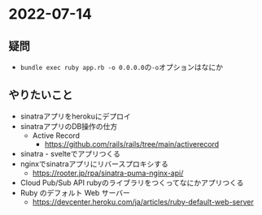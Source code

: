 # 2022-07-14

## 疑問
- `bundle exec ruby app.rb -o 0.0.0.0`の`-o`オプションはなにか

## やりたいこと
- sinatraアプリをherokuにデプロイ
- sinatraアプリのDB操作の仕方
    - Active Record
        - https://github.com/rails/rails/tree/main/activerecord
- sinatra - svelteでアプリつくる
- nginxでsinatraアプリにリバースプロキシする
    - https://rooter.jp/rpa/sinatra-puma-nginx-api/
- Cloud Pub/Sub API rubyのライブラリをつくってなにかアプリつくる
- Ruby のデフォルト Web サーバー
    - https://devcenter.heroku.com/ja/articles/ruby-default-web-server
